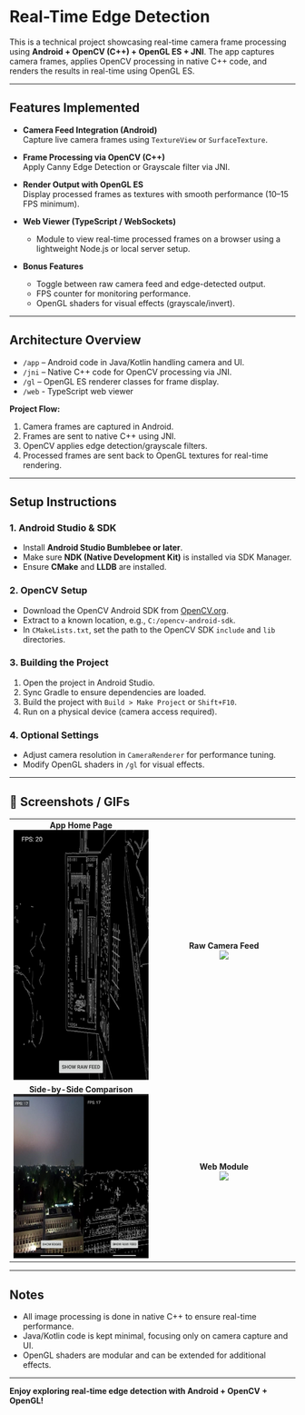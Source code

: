 # Real-Time Edge Detection

This is a technical project showcasing real-time camera frame processing using **Android + OpenCV (C++) + OpenGL ES + JNI**. The app captures camera frames, applies OpenCV processing in native C++ code, and renders the results in real-time using OpenGL ES.

---

## Features Implemented
- **Camera Feed Integration (Android)**  
  Capture live camera frames using `TextureView` or `SurfaceTexture`.  

- **Frame Processing via OpenCV (C++)**  
  Apply Canny Edge Detection or Grayscale filter via JNI.  

- **Render Output with OpenGL ES**  
  Display processed frames as textures with smooth performance (10–15 FPS minimum).  

- **Web Viewer (TypeScript / WebSockets)**
  - Module to view real-time processed frames on a browser using a lightweight Node.js or local server setup.

- **Bonus Features**  
  - Toggle between raw camera feed and edge-detected output.  
  - FPS counter for monitoring performance.  
  - OpenGL shaders for visual effects (grayscale/invert).  
---

## Architecture Overview
- `/app` – Android code in Java/Kotlin handling camera and UI.  
- `/jni` – Native C++ code for OpenCV processing via JNI.  
- `/gl` – OpenGL ES renderer classes for frame display.
- `/web` - TypeScript web viewer

**Project Flow:**  
1. Camera frames are captured in Android.  
2. Frames are sent to native C++ using JNI.  
3. OpenCV applies edge detection/grayscale filters.  
4. Processed frames are sent back to OpenGL textures for real-time rendering.  

---

## Setup Instructions

### 1. Android Studio & SDK
- Install **Android Studio Bumblebee or later**.  
- Make sure **NDK (Native Development Kit)** is installed via SDK Manager.  
- Ensure **CMake** and **LLDB** are installed.  

### 2. OpenCV Setup
- Download the OpenCV Android SDK from [OpenCV.org](https://opencv.org/releases/).  
- Extract to a known location, e.g., `C:/opencv-android-sdk`.  
- In `CMakeLists.txt`, set the path to the OpenCV SDK `include` and `lib` directories.  

### 3. Building the Project
1. Open the project in Android Studio.  
2. Sync Gradle to ensure dependencies are loaded.  
3. Build the project with `Build > Make Project` or `Shift+F10`.  
4. Run on a physical device (camera access required).  

### 4. Optional Settings
- Adjust camera resolution in `CameraRenderer` for performance tuning.  
- Modify OpenGL shaders in `/gl` for visual effects.  

---

## 📸 Screenshots / GIFs

<table style="width:100%; table-layout:fixed;">
  <tr>
    <td align="center" width="50%">
      <strong>App Home Page</strong><br>
      <img src="phone-feed.jpeg" width="350"/>
    </td>
    <td align="center" width="50%">
      <strong>Raw Camera Feed</strong><br>
      <img src="demo.gif" width="350"/>
    </td>
  </tr>
  <tr>
    <td align="center" width="50%">
      <strong>Side-by-Side Comparison</strong><br>
      <img src="comparison.jpg" width="350"/>
    </td>
    <td align="center" width="50%">
      <strong>Web Module</strong><br>
      <img src="demo2.gif" width="400"/>
    </td>
  </tr>
</table>

---


## Notes
- All image processing is done in native C++ to ensure real-time performance.  
- Java/Kotlin code is kept minimal, focusing only on camera capture and UI.  
- OpenGL shaders are modular and can be extended for additional effects.  

---

**Enjoy exploring real-time edge detection with Android + OpenCV + OpenGL!**
